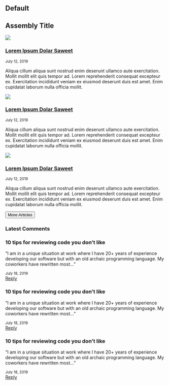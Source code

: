 ## Default
<div class="component pf-c-content rhd-c-dynamic-content-list">
    <div class="pf-l-grid pf-m-gutter">
      <h2 class="pf-c-title">Assembly Title</h2>
      <!-- Start of dynamic-content-list content container -->
      <div class="pf-l-grid__item pf-m-12-col pf-m-8-col-on-md">
        <!-- Start of dynamic-content-list item -->
        <div class="pf-l-grid pf-m-gutter rhd-c-dynamic-content-list__item">
          <div class="pf-l-grid__item pf-m-12-col pf-m-4-col-on-md">
            <img src="https://developers.redhat.com/sites/default/files/styles/teaser/public/externals/ae1324f59d12680a2a063c02367db366.png">
          </div>
          <div class="pf-l-grid__item pf-m-12-col pf-m-8-col-on-md">
            <h3 class="rhd-c-dynamic-content-list__item-title"><a href="">Lorem Ipsum Dolar Saweet</a></h3>
            <small class="pf-u-mt-xs pf-u-mb-xs">July 12, 2019</small>
            <p>Aliqua cillum aliqua sunt nostrud enim deserunt ullamco aute exercitation. Mollit mollit elit quis tempor ad. Lorem reprehenderit consequat excepteur ex. Exercitation incididunt veniam ex eiusmod deserunt duis est amet. Enim cupidatat laborum nulla officia mollit.</p>
          </div>
        </div>
        <!-- End of dynamic-content-list item -->
        <!-- Start of dynamic-content-list item -->
        <div class="pf-l-grid pf-m-gutter rhd-c-dynamic-content-list__item">
          <div class="pf-l-grid__item pf-m-12-col pf-m-4-col-on-md">
            <img src="https://developers.redhat.com/sites/default/files/styles/teaser/public/externals/59be861947c9331a09718d6512c0416e.png">
          </div>
          <div class="pf-l-grid__item pf-m-8-col">
            <h3 class="rhd-c-dynamic-content-list__item-title"><a href="">Lorem Ipsum Dolar Saweet</a></h3>
            <small>July 12, 2019</small>
            <p>Aliqua cillum aliqua sunt nostrud enim deserunt ullamco aute exercitation. Mollit mollit elit quis tempor ad. Lorem reprehenderit consequat excepteur ex. Exercitation incididunt veniam ex eiusmod deserunt duis est amet. Enim cupidatat laborum nulla officia mollit.</p>
          </div>
        </div>
        <!-- End of dynamic-content-list item -->
        <!-- Start of dynamic-content-list item -->
        <div class="pf-l-grid pf-m-gutter rhd-c-dynamic-content-list__item">
          <div class="pf-l-grid__item pf-m-12-col pf-m-4-col-on-md">
            <img src="https://developers.redhat.com/sites/default/files/styles/teaser/public/externals/6e27466d0161fa3f81a69737aec7f9c6.jpg">
          </div>
          <div class="pf-l-grid__item pf-m-8-col">
            <h3 class="rhd-c-dynamic-content-list__item-title"><a href="">Lorem Ipsum Dolar Saweet</a></h3>
            <small>July 12, 2019</small>
            <p>Aliqua cillum aliqua sunt nostrud enim deserunt ullamco aute exercitation. Mollit mollit elit quis tempor ad. Lorem reprehenderit consequat excepteur ex. Exercitation incididunt veniam ex eiusmod deserunt duis est amet. Enim cupidatat laborum nulla officia mollit.</p>
          </div>
        </div>
        <!-- End of dynamic-content-list item -->
        <button class="pf-c-button pf-m-secondary">More Articles</button>
      </div>
      <!-- End of dynamic-content-list content container -->
      <div class="pf-l-grid__item pf-m-12-col pf-m-4-col-on-md">
        <!-- Start of Comment List Card Component -->
        <div class="pf-c-card rhd-c-card comment-list">
          <div class="rhd-c-card-content">
            <h3 class="rhd-c-card__title">Latest Comments</h3>
            <div class="rhd-c-card__body">
              <!-- Start of comment item -->
              <div class="comment-list__item">
                <h3 class="comment-list__item-title">10 tips for reviewing code you don’t like</h3>
                <p class="comment-list__item-content">“I am in a unique situation at work where I have 20+ years of experience developing our software but with an old archaic programming language. My coworkers have rewritten most...”</p>
                <small class="comment-list__item-date">July 18, 2019</small>
                <div class="comment-list__item-cta">
                  <a href="">Reply  <i class="fas fa-arrow-right"></i></a>
                </div>
              </div>
              <!-- End of comment item -->
              <!-- Start of comment item -->
              <div class="comment-list__item">
                <h3 class="comment-list__item-title">10 tips for reviewing code you don’t like</h3>
                <p class="comment-list__item-content">“I am in a unique situation at work where I have 20+ years of experience developing our software but with an old archaic programming language. My coworkers have rewritten most...”</p>
                <small class="comment-list__item-date">July 18, 2019</small>
                <div class="comment-list__item-cta">
                  <a href="">Reply  <i class="fas fa-arrow-right"></i></a>
                </div>
              </div>
              <!-- End of comment item -->
              <!-- Start of comment item -->
              <div class="comment-list__item">
                <h3 class="comment-list__item-title">10 tips for reviewing code you don’t like</h3>
                <p class="comment-list__item-content">“I am in a unique situation at work where I have 20+ years of experience developing our software but with an old archaic programming language. My coworkers have rewritten most...”</p>
                <small class="comment-list__item-date">July 18, 2019</small>
                <div class="comment-list__item-cta">
                  <a href="">Reply  <i class="fas fa-arrow-right"></i></a>
                </div>
              </div>
              <!-- End of comment item -->
            </div>
          </div>
        </div>
        <!-- End of Comment List Card Component -->
      </div>
      <!-- End of dynamic-content-list Disqus container -->
    </div>
</div>
